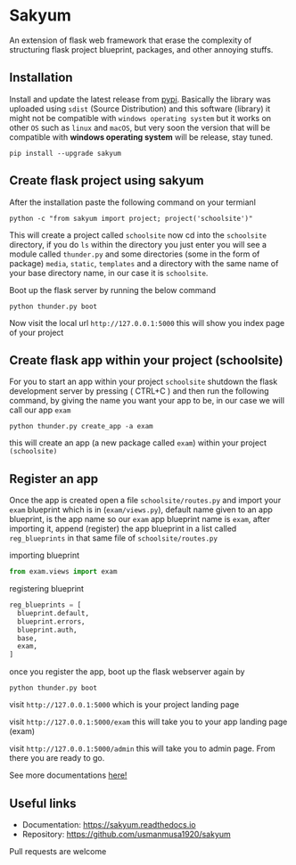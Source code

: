 
# Sakyum

An extension of flask web framework that erase the complexity of structuring flask project blueprint, packages, and other annoying stuffs.

## Installation

Install and update the latest release from <a href="https://pypi.org/project/sakyum">pypi</a>. Basically the library was uploaded using `sdist` (Source Distribution) and this software (library) it might not be compatible with `windows operating system` but it works on other `OS` such as `linux` and `macOS`, but very soon the version that will be compatible with **windows operating system** will be release, stay tuned.

```
pip install --upgrade sakyum
```

## Create flask project using sakyum

After the installation paste the following command on your termianl

```
python -c "from sakyum import project; project('schoolsite')"
```

This will create a project called `schoolsite` now cd into the `schoolsite` directory, if you do `ls` within the directory you just enter you will see a module called `thunder.py` and some directories (some in the form of package) `media`, `static`, `templates` and a directory with the same name of your base directory name, in our case it is `schoolsite`.

Boot up the flask server by running the below command

```
python thunder.py boot
```

Now visit the local url `http://127.0.0.1:5000` this will show you index page of your project

## Create flask app within your project (schoolsite)

For you to start an app within your project `schoolsite` shutdown the flask development server by pressing ( CTRL+C ) and then run the following command, by giving the name you want your app to be, in our case we will call our app `exam`

```
python thunder.py create_app -a exam
```

this will create an app (a new package called `exam`) within your project `(schoolsite)`

## Register an app

Once the app is created open a file `schoolsite/routes.py` and import your `exam` blueprint which is in (`exam/views.py`), default name given to an app blueprint, is the app name so our `exam` app blueprint name is `exam`, after importing it, append (register) the app blueprint in a list called `reg_blueprints` in that same file of `schoolsite/routes.py`

importing blueprint

```py
from exam.views import exam
```

registering blueprint

```py
reg_blueprints = [
  blueprint.default,
  blueprint.errors,
  blueprint.auth,
  base,
  exam,
]
```

once you register the app, boot up the flask webserver again by

```
python thunder.py boot
```

visit `http://127.0.0.1:5000` which is your project landing page

visit `http://127.0.0.1:5000/exam` this will take you to your app landing page (exam)

visit `http://127.0.0.1:5000/admin` this will take you to admin page. From there you are ready to go.

See more documentations <a href="https://sakyum.readthedocs.io">here!</a>

## Useful links

- Documentation: https://sakyum.readthedocs.io
- Repository: https://github.com/usmanmusa1920/sakyum

Pull requests are welcome
